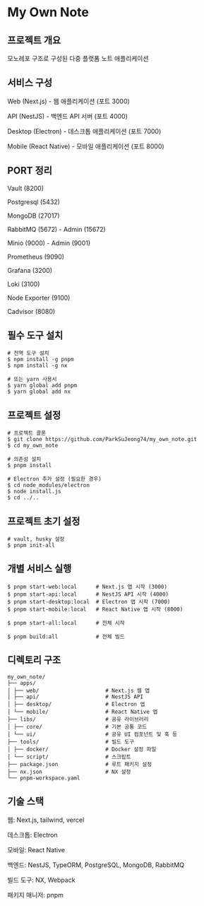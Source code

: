 # My Own Note

## 프로젝트 개요

모노레포 구조로 구성된 다중 플랫폼 노트 애플리케이션

## 서비스 구성

Web (Next.js) - 웹 애플리케이션 (포트 3000)

API (NestJS) - 백엔드 API 서버 (포트 4000)

Desktop (Electron) - 데스크톱 애플리케이션 (포트 7000)

Mobile (React Native) - 모바일 애플리케이션 (포트 8000)

## PORT 정리

Vault (8200)

Postgresql (5432)

MongoDB (27017)

RabbitMQ (5672) - Admin (15672)

Minio (9000) - Admin (9001)

Prometheus (9090)

Grafana (3200)

Loki (3100)

Node Exporter (9100)

Cadvisor (8080)

## 필수 도구 설치

```shell
# 전역 도구 설치
$ npm install -g pnpm
$ npm install -g nx

# 또는 yarn 사용시
$ yarn global add pnpm
$ yarn global add nx
```

## 프로젝트 설정

```
# 프로젝트 클론
$ git clone https://github.com/ParkSuJeong74/my_own_note.git
$ cd my_own_note

# 의존성 설치
$ pnpm install

# Electron 추가 설정 (필요한 경우)
$ cd node_modules/electron
$ node install.js
$ cd ../..
```

## 프로젝트 초기 설정

```shell
# vault, husky 설정
$ pnpm init-all
```

## 개별 서비스 실행

```shell
$ pnpm start-web:local      # Next.js 앱 시작 (3000)
$ pnpm start-api:local      # NestJS API 시작 (4000)
$ pnpm start-desktop:local  # Electron 앱 시작 (7000)
$ pnpm start-mobile:local   # React Native 앱 시작 (8000)

$ pnpm start-all:local      # 전체 시작

$ pnpm build:all            # 전체 빌드
```

## 디렉토리 구조

```
my_own_note/
├── apps/
│ ├── web/                     # Next.js 웹 앱
│ ├── api/                     # NestJS API
│ ├── desktop/                 # Electron 앱
│ └── mobile/                  # React Native 앱
├── libs/                      # 공유 라이브러리
│ ├── core/                    # 기본 공통 코드
│ └── ui/                      # 공유 UI 컴포넌트 및 훅 등
├── tools/                     # 빌드 도구
│ ├── docker/                  # Docker 설정 파일
│ └── script/                  # 스크립트
├── package.json               # 루트 패키지 설정
├── nx.json                    # NX 설정
└── pnpm-workspace.yaml
```

## 기술 스택

웹: Next.js, tailwind, vercel

데스크톱: Electron

모바일: React Native

백엔드: NestJS, TypeORM, PostgreSQL, MongoDB, RabbitMQ

빌드 도구: NX, Webpack

패키지 매니저: pnpm

